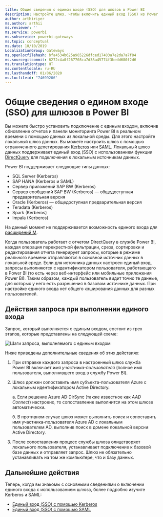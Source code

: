 ```yaml
---
title: Общие сведения о едином входе (SSO) для шлюзов в Power BI
description: Настройте шлюз, чтобы включить единый вход (SSO) из Power BI в локальные источники данных.
author: arthiriyer
ms.author: arthii
ms.reviewer: ''
ms.service: powerbi
ms.subservice: powerbi-gateways
ms.topic: conceptual
ms.date: 10/10/2019
LocalizationGroup: Gateways
ms.openlocfilehash: bfa4534b625a965226dfced17403a7e2da7a7f84
ms.sourcegitcommit: 6272c4a0f267708ca7d38a45774f3bedd680f2d6
ms.translationtype: HT
ms.contentlocale: ru-RU
ms.lasthandoff: 01/06/2020
ms.locfileid: "74699206"
---
```

# <a name="overview-of-single-sign-on-sso-for-gateways-in-power-bi"></a>Общие сведения о едином входе (SSO) для шлюзов в Power BI

Вы можете быстро установить подключение с единым входом, включив обновление отчетов и панели мониторинга Power BI в реальном времени с помощью данных из локальной среды. Для этого настройте локальный шлюз данных. Вы можете настроить шлюз с помощью ограниченного делегирования [Kerberos](service-gateway-sso-kerberos.md) или [SAML](service-gateway-sso-saml.md). Локальный шлюз данных поддерживает единый вход (SSO) с использованием функции [DirectQuery](desktop-directquery-about.md) для подключения к локальным источникам данных.

Power BI поддерживает следующие типы данных:

* SQL Server (Kerberos)
* SAP HANA (Kerberos и SAML)
* Сервер приложений SAP BW (Kerberos)
* Сервер сообщений SAP BW (Kerberos) — общедоступная предварительная версия
* Oracle (Kerberos) — общедоступная предварительная версия
* Teradata (Kerberos)
* Spark (Kerberos)
* Impala (Kerberos)

На данный момент не поддерживается возможность единого входа для [расширений M](https://github.com/microsoft/DataConnectors/blob/master/docs/m-extensions.md).

Когда пользователь работает с отчетом DirectQuery в службе Power BI, каждая операция перекрестной фильтрации, среза, сортировки и редактирования отчета генерирует запросы, которые в режиме реального времени отправляются в основной источник данных в локальной среде. Если для источника данных настроен единый вход, запросы выполняются с идентификатором пользователя, работающего в Power BI (то есть через веб-интерфейс или мобильные приложения Power BI). Таким образом, каждый пользователь видит точно те данные, для которых у него есть разрешения в базовом источнике данных. При настройке единого входа нет общего кэширования данных для разных пользователей.

## <a name="query-steps-when-running-sso"></a>Действия запроса при выполнении единого входа

Запрос, который выполняется с единым входом, состоит из трех этапов, которые представлены на следующей схеме:

![Шаги запроса, выполняемого с единым входом](media/service-gateway-sso-overview/sso-query-steps.png)

Ниже приведены дополнительные сведения об этих действиях:

1. При отправке каждого запроса в настроенный шлюз служба Power BI включает *имя участника-пользователя* (полное имя пользователя, выполнившего вход в службу Power BI).

2. Шлюз должен сопоставить имя субъекта-пользователя Azure с локальным идентификатором Active Directory.

   а. Если решение Azure AD DirSync (также известное как *AAD Connect*) настроено, то сопоставление выполнится на этом шлюзе автоматически.

   б.  В противном случае шлюз может выполнить поиск и сопоставить имя участника-пользователя Azure AD с локальным пользователем AD, выполнив поиск в домене локальной версии Active Directory.

3. После сопоставления процесс службы шлюза олицетворяет локального пользователя, устанавливает подключение к базовой базе данных и отправляет запрос. Шлюз не обязательно устанавливать на том же компьютере, что и базу данных.

## <a name="next-steps"></a>Дальнейшие действия

Теперь, когда вы знакомы с основными сведениями о включении единого входа с использованием шлюза, более подробно изучите Kerberos и SAML:

* [Единый вход (SSO) с помощью Kerberos](service-gateway-sso-kerberos.md)
* [Единый вход (SSO) с помощью SAML](service-gateway-sso-saml.md)
